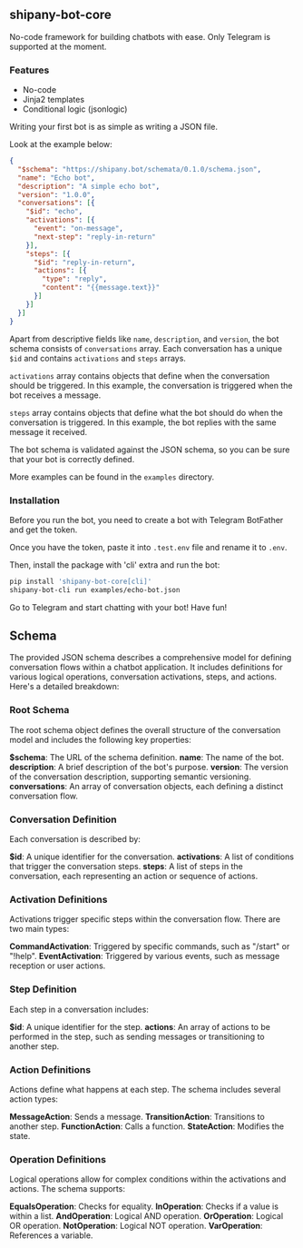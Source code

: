 ## shipany-bot-core

No-code framework for building chatbots with ease. Only Telegram is supported at the moment.

### Features
- No-code
- Jinja2 templates
- Conditional logic (jsonlogic)

Writing your first bot is as simple as writing a JSON file.

Look at the example below:

```json
{
  "$schema": "https://shipany.bot/schemata/0.1.0/schema.json",
  "name": "Echo bot",
  "description": "A simple echo bot",
  "version": "1.0.0",
  "conversations": [{
    "$id": "echo",
    "activations": [{
      "event": "on-message",
      "next-step": "reply-in-return"
    }],
    "steps": [{
      "$id": "reply-in-return",
      "actions": [{
        "type": "reply",
        "content": "{{message.text}}"
      }]
    }]
  }]
}
```

Apart from descriptive fields like `name`, `description`, and `version`, the bot schema consists of `conversations` array. Each conversation has a unique `$id` and contains `activations` and `steps` arrays.

`activations` array contains objects that define when the conversation should be triggered. In this example, the conversation is triggered when the bot receives a message.

`steps` array contains objects that define what the bot should do when the conversation is triggered. In this example, the bot replies with the same message it received.

The bot schema is validated against the JSON schema, so you can be sure that your bot is correctly defined.

More examples can be found in the `examples` directory.

### Installation

Before you run the bot, you need to create a bot with Telegram BotFather and get the token.

Once you have the token, paste it into `.test.env` file and rename it to `.env`.

Then, install the package with 'cli' extra and run the bot:
```bash
pip install 'shipany-bot-core[cli]'
shipany-bot-cli run examples/echo-bot.json
```

Go to Telegram and start chatting with your bot! Have fun!

## Schema
The provided JSON schema describes a comprehensive model for defining conversation flows within a chatbot application. It includes definitions for various logical operations, conversation activations, steps, and actions. Here's a detailed breakdown:

### Root Schema
The root schema object defines the overall structure of the conversation model and includes the following key properties:

**$schema**: The URL of the schema definition.
**name**: The name of the bot.
**description**: A brief description of the bot's purpose.
**version**: The version of the conversation description, supporting semantic versioning.
**conversations**: An array of conversation objects, each defining a distinct conversation flow.

### Conversation Definition
Each conversation is described by:

**$id**: A unique identifier for the conversation.
**activations**: A list of conditions that trigger the conversation steps.
**steps**: A list of steps in the conversation, each representing an action or sequence of actions.

### Activation Definitions
Activations trigger specific steps within the conversation flow. There are two main types:

**CommandActivation**: Triggered by specific commands, such as "/start" or "!help".
**EventActivation**: Triggered by various events, such as message reception or user actions.

### Step Definition
Each step in a conversation includes:

**$id**: A unique identifier for the step.
**actions**: An array of actions to be performed in the step, such as sending messages or transitioning to another step.

### Action Definitions
Actions define what happens at each step. The schema includes several action types:

**MessageAction**: Sends a message.
**TransitionAction**: Transitions to another step.
**FunctionAction**: Calls a function.
**StateAction**: Modifies the state.

### Operation Definitions
Logical operations allow for complex conditions within the activations and actions. The schema supports:

**EqualsOperation**: Checks for equality.
**InOperation**: Checks if a value is within a list.
**AndOperation**: Logical AND operation.
**OrOperation**: Logical OR operation.
**NotOperation**: Logical NOT operation.
**VarOperation**: References a variable.
